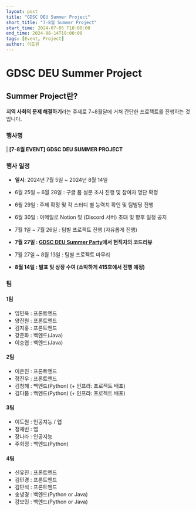 ```yaml
---
layout: post
title: "GDSC DEU Summer Project"
short_title: "7-8월 Summer Project"
start_time: 2024-07-05 T18:00:00
end_time: 2024-08-14T19:00:00
tags: [Event, Project]
author: 이도원
---
```


# GDSC DEU Summer Project 


## Summer Project란?
**지역 사회의 문제 해결하기**라는 주제로 7~8월달에 거쳐 간단한 프로젝트를 진행하는 것입니다.


### 행사명

| **[7-8월 EVENT] GDSC DEU SUMMER PROJECT**

### 행사 일정

- **일시**: 2024년 7월 5일 ~ 2024년 8월 14일
- 6월 25일 ~ 6월 28일 : 구글 폼 설문 조사 진행 및 참여자 명단 확정
- 6월 29일 : 주제 확정 및 각 스터디 별 능력치 확인 및 팀빌딩 진행

- 6월 30일 : 이메일로 Notion 및 (Discord 서버) 초대 및 향후 일정 공지

- 7월 1일 ~ 7월 26일 : 팀별 프로젝트 진행 (자유롭게 진행)

- **7월 27일 : [GDSC DEU Summer Party](https://www.notion.so/GDSC-DEU-Summer-Networking-Event-fc93d2e757524276ac5f5f83ebffbe03?pvs=21)에서 현직자의 코드리뷰**
- 7월 27일 ~ 8월 13일 : 팀별 프로젝트 마무리
- **8월 14일 : 발표 및 상장 수여 (소박하게 415호에서 진행 예정)**

### 팀
#### 1팀

- 임민욱 : 프론트엔드
- 양진원 : 프론트엔드
- 김지홍 : 프론트엔드
- 강준화 : 백엔드(Java)
- 이승엽 : 백엔드(Java)

#### 2팀

- 이은진 : 프론트엔드
- 정진우 : 프론트엔드
- 김청해 : 백엔드(Python) (+ 인프라: 프로젝트 배포)
- 김다봄 : 백엔드(Python) (+ 인프라: 프로젝트 배포)

#### 3팀

- 이도원 : 인공지능 / 앱
- 정채빈 : 앱
- 장나라 : 인공지능
- 주희정 : 백엔드(Python)

#### 4팀

- 신유진 : 프론트엔드
- 김민경 : 프론트엔드
- 김민석 : 프론트엔드
- 송녕경 : 백엔드(Python or Java)
- 강보민 : 백엔드(Python or Java)


